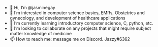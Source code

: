 - 👋 Hi, I’m @jasminegay
- 👀 I’m interested in computer science basics, EMRs, Obstetrics and gynecology, and development of healthcare applications
- 🌱 I’m currently learning introductory computer science, C, python, etc.
- 💞️ I’m looking to collaborate on any projects that might require subject matter knowledge of medicine 
- 📫 How to reach me: message me on Discord. Jazzy#6362

<!---
jasminegay/jasminegay is a ✨ special ✨ repository because its `README.md` (this file) appears on your GitHub profile.
You can click the Preview link to take a look at your changes.
--->
